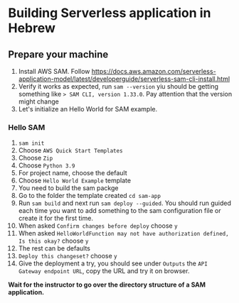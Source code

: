 # Building Serverless application in Hebrew

## Prepare your machine
1. Install AWS SAM. Follow https://docs.aws.amazon.com/serverless-application-model/latest/developerguide/serverless-sam-cli-install.html
2. Verify it works as expected, run `sam --version` yiu should be getting something like `> SAM CLI, version 1.33.0`. Pay attention that the version might change
3. Let's initialize an Hello World for SAM example.
### Hello SAM
1. `sam init`
2. Choose `AWS Quick Start Templates`
3. Choose `Zip`
4. Choose `Python 3.9`
5. For project name, choose the default
6. Choose `Hello World Example` template
7. You need to build the sam packge 
8. Go to the folder the template created `cd sam-app`
9. Run `sam build` and next run `sam deploy --guided`. You should run guided each time you want to add something to the sam configuration file or create it for the first time.
10. When asked `Confirm changes before deploy` choose `y`
11. When asked `HelloWorldFunction may not have authorization defined, Is this okay?` choose `y`
12. The rest can be defaults
13. `Deploy this changeset?` choose `y`
14. Give the deployment a try, you should see under `Outputs` the `API Gateway endpoint URL`, copy the URL and try it on browser.

**Wait for the instructor to go over the directory structure of a SAM application.**
